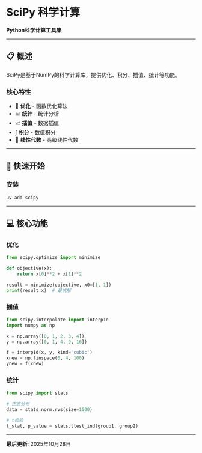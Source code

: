 # SciPy 科学计算

**Python科学计算工具集**

---

## 📋 概述

SciPy是基于NumPy的科学计算库，提供优化、积分、插值、统计等功能。

### 核心特性

- 🔬 **优化** - 函数优化算法
- 📊 **统计** - 统计分析
- 📈 **插值** - 数据插值
- ∫ **积分** - 数值积分
- 🔢 **线性代数** - 高级线性代数

---

## 🚀 快速开始

### 安装

```bash
uv add scipy
```

---

## 💻 核心功能

### 优化

```python
from scipy.optimize import minimize

def objective(x):
    return x[0]**2 + x[1]**2

result = minimize(objective, x0=[1, 1])
print(result.x)  # 最优解
```

### 插值

```python
from scipy.interpolate import interp1d
import numpy as np

x = np.array([0, 1, 2, 3, 4])
y = np.array([0, 1, 4, 9, 16])

f = interp1d(x, y, kind='cubic')
xnew = np.linspace(0, 4, 100)
ynew = f(xnew)
```

### 统计

```python
from scipy import stats

# 正态分布
data = stats.norm.rvs(size=1000)

# t检验
t_stat, p_value = stats.ttest_ind(group1, group2)
```

---

**最后更新**: 2025年10月28日

